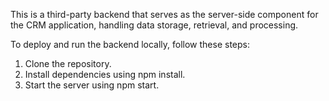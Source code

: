 This is a third-party backend that serves as the server-side component for the CRM application, handling data storage, retrieval, and processing.

To deploy and run the backend locally, follow these steps:

1. Clone the repository.
2. Install dependencies using npm install.
3. Start the server using npm start.